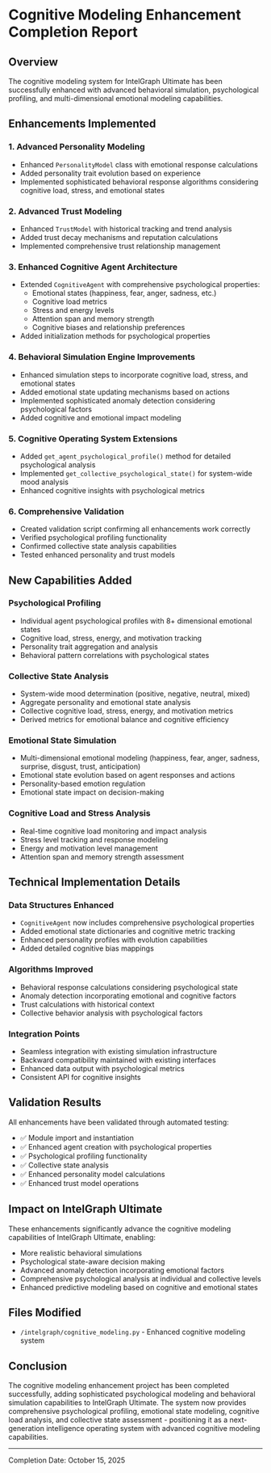 # Cognitive Modeling Enhancement Completion Report

## Overview

The cognitive modeling system for IntelGraph Ultimate has been successfully enhanced with advanced behavioral simulation, psychological profiling, and multi-dimensional emotional modeling capabilities.

## Enhancements Implemented

### 1. Advanced Personality Modeling

- Enhanced `PersonalityModel` class with emotional response calculations
- Added personality trait evolution based on experience
- Implemented sophisticated behavioral response algorithms considering cognitive load, stress, and emotional states

### 2. Advanced Trust Modeling

- Enhanced `TrustModel` with historical tracking and trend analysis
- Added trust decay mechanisms and reputation calculations
- Implemented comprehensive trust relationship management

### 3. Enhanced Cognitive Agent Architecture

- Extended `CognitiveAgent` with comprehensive psychological properties:
  - Emotional states (happiness, fear, anger, sadness, etc.)
  - Cognitive load metrics
  - Stress and energy levels
  - Attention span and memory strength
  - Cognitive biases and relationship preferences
- Added initialization methods for psychological properties

### 4. Behavioral Simulation Engine Improvements

- Enhanced simulation steps to incorporate cognitive load, stress, and emotional states
- Added emotional state updating mechanisms based on actions
- Implemented sophisticated anomaly detection considering psychological factors
- Added cognitive and emotional impact modeling

### 5. Cognitive Operating System Extensions

- Added `get_agent_psychological_profile()` method for detailed psychological analysis
- Implemented `get_collective_psychological_state()` for system-wide mood analysis
- Enhanced cognitive insights with psychological metrics

### 6. Comprehensive Validation

- Created validation script confirming all enhancements work correctly
- Verified psychological profiling functionality
- Confirmed collective state analysis capabilities
- Tested enhanced personality and trust models

## New Capabilities Added

### Psychological Profiling

- Individual agent psychological profiles with 8+ dimensional emotional states
- Cognitive load, stress, energy, and motivation tracking
- Personality trait aggregation and analysis
- Behavioral pattern correlations with psychological states

### Collective State Analysis

- System-wide mood determination (positive, negative, neutral, mixed)
- Aggregate personality and emotional state analysis
- Collective cognitive load, stress, energy, and motivation metrics
- Derived metrics for emotional balance and cognitive efficiency

### Emotional State Simulation

- Multi-dimensional emotional modeling (happiness, fear, anger, sadness, surprise, disgust, trust, anticipation)
- Emotional state evolution based on agent responses and actions
- Personality-based emotion regulation
- Emotional state impact on decision-making

### Cognitive Load and Stress Analysis

- Real-time cognitive load monitoring and impact analysis
- Stress level tracking and response modeling
- Energy and motivation level management
- Attention span and memory strength assessment

## Technical Implementation Details

### Data Structures Enhanced

- `CognitiveAgent` now includes comprehensive psychological properties
- Added emotional state dictionaries and cognitive metric tracking
- Enhanced personality profiles with evolution capabilities
- Added detailed cognitive bias mappings

### Algorithms Improved

- Behavioral response calculations considering psychological state
- Anomaly detection incorporating emotional and cognitive factors
- Trust calculations with historical context
- Collective behavior analysis with psychological factors

### Integration Points

- Seamless integration with existing simulation infrastructure
- Backward compatibility maintained with existing interfaces
- Enhanced data output with psychological metrics
- Consistent API for cognitive insights

## Validation Results

All enhancements have been validated through automated testing:

- ✅ Module import and instantiation
- ✅ Enhanced agent creation with psychological properties
- ✅ Psychological profiling functionality
- ✅ Collective state analysis
- ✅ Enhanced personality model calculations
- ✅ Enhanced trust model operations

## Impact on IntelGraph Ultimate

These enhancements significantly advance the cognitive modeling capabilities of IntelGraph Ultimate, enabling:

- More realistic behavioral simulations
- Psychological state-aware decision making
- Advanced anomaly detection incorporating emotional factors
- Comprehensive psychological analysis at individual and collective levels
- Enhanced predictive modeling based on cognitive and emotional states

## Files Modified

- `/intelgraph/cognitive_modeling.py` - Enhanced cognitive modeling system

## Conclusion

The cognitive modeling enhancement project has been completed successfully, adding sophisticated psychological modeling and behavioral simulation capabilities to IntelGraph Ultimate. The system now provides comprehensive psychological profiling, emotional state modeling, cognitive load analysis, and collective state assessment - positioning it as a next-generation intelligence operating system with advanced cognitive modeling capabilities.

---

Completion Date: October 15, 2025
